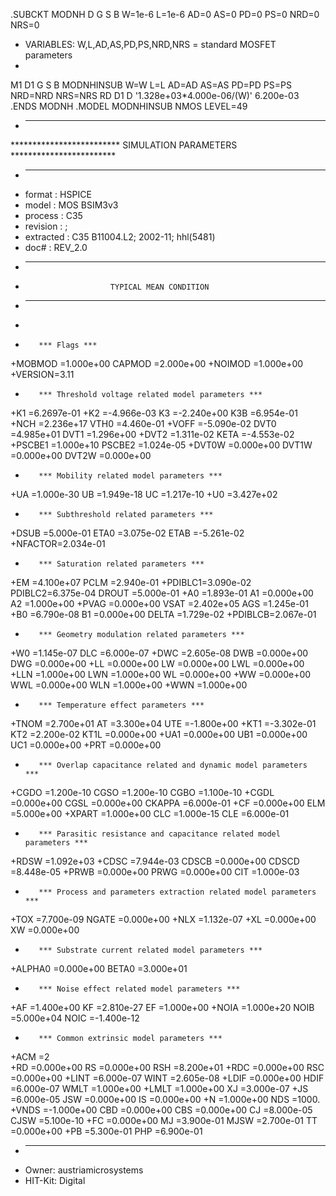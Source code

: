 .SUBCKT MODNH D G S B W=1e-6 L=1e-6 AD=0 AS=0 PD=0 PS=0 NRD=0 NRS=0
* VARIABLES: W,L,AD,AS,PD,PS,NRD,NRS = standard MOSFET parameters
*
M1 D1 G S B MODNHINSUB W=W L=L AD=AD AS=AS PD=PD PS=PS NRD=NRD NRS=NRS
RD D1 D '1.328e+03*4.000e-06/(W)' 6.200e-03  
.ENDS MODNH
.MODEL MODNHINSUB NMOS LEVEL=49 
* ----------------------------------------------------------------------
************************* SIMULATION PARAMETERS ************************
* ----------------------------------------------------------------------
* format    : HSPICE
* model     : MOS BSIM3v3
* process   : C35
* revision : ; 
* extracted : C35 B11004.L2; 2002-11; hhl(5481)
* doc#      : REV_2.0
* ----------------------------------------------------------------------
*                        TYPICAL MEAN CONDITION
* ----------------------------------------------------------------------
*
*        *** Flags ***
+MOBMOD =1.000e+00 CAPMOD =2.000e+00 
+NOIMOD =1.000e+00 
+VERSION=3.11      
*        *** Threshold voltage related model parameters ***
+K1     =6.2697e-01 
+K2     =-4.966e-03 K3     =-2.240e+00 K3B    =6.954e-01 
+NCH    =2.236e+17 VTH0   =4.460e-01 
+VOFF   =-5.090e-02 DVT0   =4.985e+01 DVT1   =1.296e+00 
+DVT2   =1.311e-02 KETA   =-4.553e-02 
+PSCBE1 =1.000e+10 PSCBE2 =1.024e-05 
+DVT0W  =0.000e+00 DVT1W  =0.000e+00 DVT2W  =0.000e+00 
*        *** Mobility related model parameters ***
+UA     =1.000e-30 UB     =1.949e-18 UC     =1.217e-10 
+U0     =3.427e+02 
*        *** Subthreshold related parameters ***
+DSUB   =5.000e-01 ETA0   =3.075e-02 ETAB   =-5.261e-02 
+NFACTOR=2.034e-01 
*        *** Saturation related parameters ***
+EM     =4.100e+07 PCLM   =2.940e-01 
+PDIBLC1=3.090e-02 PDIBLC2=6.375e-04 DROUT  =5.000e-01 
+A0     =1.893e-01 A1     =0.000e+00 A2     =1.000e+00 
+PVAG   =0.000e+00 VSAT   =2.402e+05 AGS    =1.245e-01 
+B0     =6.790e-08 B1     =0.000e+00 DELTA  =1.729e-02 
+PDIBLCB=2.067e-01 
*        *** Geometry modulation related parameters ***
+W0     =1.145e-07 DLC    =6.000e-07 
+DWC    =2.605e-08 DWB    =0.000e+00 DWG    =0.000e+00 
+LL     =0.000e+00 LW     =0.000e+00 LWL    =0.000e+00 
+LLN    =1.000e+00 LWN    =1.000e+00 WL     =0.000e+00 
+WW     =0.000e+00 WWL    =0.000e+00 WLN    =1.000e+00 
+WWN    =1.000e+00 
*        *** Temperature effect parameters ***
+TNOM   =2.700e+01 AT     =3.300e+04 UTE    =-1.800e+00 
+KT1    =-3.302e-01 KT2    =2.200e-02 KT1L   =0.000e+00 
+UA1    =0.000e+00 UB1    =0.000e+00 UC1    =0.000e+00 
+PRT    =0.000e+00 
*        *** Overlap capacitance related and dynamic model parameters   ***
+CGDO   =1.200e-10 CGSO   =1.200e-10 CGBO   =1.100e-10 
+CGDL   =0.000e+00 CGSL   =0.000e+00 CKAPPA =6.000e-01 
+CF     =0.000e+00 ELM    =5.000e+00 
+XPART  =1.000e+00 CLC    =1.000e-15 CLE    =6.000e-01 
*        *** Parasitic resistance and capacitance related model parameters ***
+RDSW   =1.092e+03 
+CDSC   =7.944e-03 CDSCB  =0.000e+00 CDSCD  =8.448e-05 
+PRWB   =0.000e+00 PRWG   =0.000e+00 CIT    =1.000e-03 
*        *** Process and parameters extraction related model parameters ***
+TOX    =7.700e-09 NGATE  =0.000e+00 
+NLX    =1.132e-07 
+XL     =0.000e+00 XW     =0.000e+00 
*        *** Substrate current related model parameters ***
+ALPHA0 =0.000e+00 BETA0  =3.000e+01 
*        *** Noise effect related model parameters ***
+AF     =1.400e+00 KF     =2.810e-27 EF     =1.000e+00 
+NOIA   =1.000e+20 NOIB   =5.000e+04 NOIC   =-1.400e-12 
*        *** Common extrinsic model parameters ***
+ACM    =2        
+RD     =0.000e+00 RS     =0.000e+00 RSH    =8.200e+01 
+RDC    =0.000e+00 RSC    =0.000e+00 
+LINT   =6.000e-07  WINT   =2.605e-08 
+LDIF   =0.000e+00 HDIF   =6.000e-07 WMLT   =1.000e+00 
+LMLT   =1.000e+00 XJ     =3.000e-07 
+JS     =6.000e-05 JSW    =0.000e+00 IS     =0.000e+00 
+N      =1.000e+00 NDS    =1000. 
+VNDS   =-1.000e+00 CBD    =0.000e+00 CBS    =0.000e+00 CJ     =8.000e-05 CJSW   =5.100e-10 
+FC     =0.000e+00 MJ     =3.900e-01 MJSW   =2.700e-01 TT     =0.000e+00 
+PB     =5.300e-01 PHP    =6.900e-01 
* ----------------------------------------------------------------------
* Owner: austriamicrosystems
* HIT-Kit: Digital
